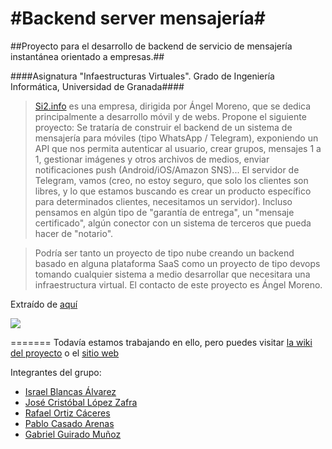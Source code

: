 #Backend server mensajería#
==============

##Proyecto para el desarrollo de backend de servicio de mensajería instantánea orientado a empresas.##

####Asignatura "Infaestructuras Virtuales". Grado de Ingeniería Informática, Universidad de Granada####


> [Si2.info](http://si2.info/) es una empresa, dirigida por Ángel Moreno, que se dedica principalmente a desarrollo móvil y de webs. Propone el siguiente proyecto: Se trataría de construir el backend de un sistema de mensajería para móviles (tipo WhatsApp / Telegram), exponiendo un API que nos permita autenticar al usuario, crear grupos, mensajes 1 a 1, gestionar imágenes y otros archivos de medios, enviar notificaciones push (Android/iOS/Amazon SNS)... El servidor de Telegram, vamos (creo, no estoy seguro, que solo los clientes son libres, y lo que estamos buscando es crear un producto específico para determinados clientes, necesitamos un servidor). Incluso pensamos en algún tipo de "garantía de entrega", un "mensaje certificado", algún conector con un sistema de terceros que pueda hacer de "notario".

> Podría ser tanto un proyecto de tipo nube creando un backend basado en alguna plataforma SaaS como un proyecto de tipo devops tomando cualquier sistema a medio desarrollar que necesitara una infraestructura virtual. El contacto de este proyecto es Ángel Moreno.

Extraído de [aquí](https://github.com/JJ/GII-2014/blob/master/practicas_propuestas.md)


<img src="https://github.com/iblancasa/BackendSI2-IV/tree/master/Documentaci%C3%B3n/logo.png">

=======
Todavía estamos trabajando en ello, pero puedes visitar [la wiki del proyecto](https://github.com/iblancasa/BackendSI2-IV/wiki) o el [sitio web](http://iblancasa.github.io/BackendSI2-IV/)


Integrantes del grupo:

+ [Israel Blancas Álvarez](https://github.com/iblancasa)
+ [José Cristóbal López Zafra](https://github.com/JCristobal)
+ [Rafael Ortiz Cáceres](https://github.com/rafaroc)
+ [Pablo Casado Arenas](https://github.com/ramako)
+ [Gabriel Guirado Muñoz](https://github.com/gabrigm)
